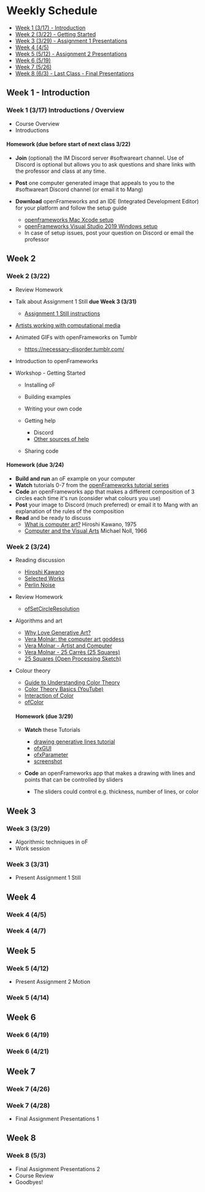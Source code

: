 # Weekly Schedule

* [Week 1 (3/17) - Introduction](#week1)
* [Week 2 (3/22) - Getting Started](#week2)
* [Week 3 (3/29) - Assignment 1 Presentations](#week3)
* [Week 4 (4/5)](#week4)
* [Week 5 (5/12) - Assignment 2 Presentations](#week5)
* [Week 6 (5/19)](#week6)
* [Week 7 (5/26)](#week7)
* [Week 8 (6/3) - Last Class - Final Presentations](#week8)

## <a name="week1"></a>Week 1 - Introduction

### Week 1 (3/17) Introductions / Overview
- Course Overview
- Introductions

#### Homework (due before start of next class 3/22)
- **Join** (optional) the IM Discord server #softwareart channel. Use of Discord is optional but allows you to ask questions and share links with the professor and class at any time.

- **Post** one computer generated image that appeals to you to the #softwareart Discord channel (or email it to Mang)

- **Download** openFrameworks and an IDE (Integrated Development Editor) for your platform and follow the setup guide
    - [openframeworks Mac Xcode setup](https://openframeworks.cc/setup/xcode/)
    - [openFrameworks Visual Studio 2019 Windows setup](docs/openFrameworksVS2019.md)
  - In case of setup issues, post your question on Discord or email the professor


## <a name="week2"></a>Week 2

### Week 2 (3/22)
- Review Homework

- Talk about Assignment 1 Still **due Week 3 (3/31)**
  - [Assignment 1 Still instructions](Assignments.md#assignment-1---still)

- [Artists working with computational media](https://github.com/periode/software-art-image/wiki/artists)

- Animated GIFs with openFrameworks on Tumblr
    - https://necessary-disorder.tumblr.com/

- Introduction to openFrameworks

- Workshop - Getting Started
  - Installing oF
  - Building examples
  - Writing your own code
  - Getting help
    - Discord
    - [Other sources of help](https://github.com/periode/software-art-image/wiki/code-help)

  - Sharing code

#### Homework (due 3/24)
- **Build and run** an oF example on your computer
- **Watch** tutorials 0-7 from the [openFrameworks tutorial series](https://www.youtube.com/watch?v=dwt2NAd1ZYY&list=PL4neAtv21WOlqpDzGqbGM_WN2hc5ZaVv7&index=1)
- **Code** an openFrameworks app that makes a different composition of 3 circles each time it's run (consider what colours you use)
- **Post** your image to Discord (much preferred) or email it to Mang with an explanation of the rules of the composition
- **Read** and be ready to discuss
  - [What is computer art?](https://github.com/periode/software-art-image/blob/master/assets/readings/required/kawano_art.pdf) Hiroshi Kawano, 1975
  - [Computer and the Visual Arts](https://github.com/periode/software-art-image/blob/master/assets/readings/required/noll_computers_visualarts.pdf) Michael Noll, 1966

### Week 2 (3/24)
- Reading discussion
  - [Hiroshi Kawano](https://www.openculture.com/2017/05/philosopher-hiroshi-kawano-makes-digital-mondrians-in-1964-the-birth-of-digital-art.html)
  - [Selected Works](http://www03.zkm.de/kawano/index.php/en/works)
  - [Perlin Noise](https://www.youtube.com/watch?v=XbiAGyodS3U)
- Review Homework
  - [ofSetCircleResolution](https://openframeworks.cc/documentation/graphics/ofGraphics/#!show_ofSetCircleResolution)
- Algorithms and art
  - [Why Love Generative Art?](https://www.artnome.com/news/2018/8/8/why-love-generative-art)
  - [Vera Molnár: the computer art goddess](https://opheliaming.medium.com/vera-moln%C3%A1r-the-computer-art-goddess-26a84efbea4b)
  - [Vera Molnar - Artist and Computer](https://www.atariarchives.org/artist/sec11.php)
  - [Vera Molnar - 25 Carrès (25 Squares)](https://digitalartmuseum.org/gallery/image/8851.html)
  - [25 Squares (Open Processing Sketch)](https://openprocessing.org/sketch/209391/)

- Colour theory
  - [Guide to Understanding Color Theory](https://99designs.com/blog/tips/the-7-step-guide-to-understanding-color-theory/)
  - [Color Theory Basics (YouTube)](https://www.youtube.com/watch?v=L1CK9bE3H_s)
  - [Interaction of Color](https://www.brainpickings.org/2013/08/16/interaction-of-color-josef-albers-50th-anniversary/)
  - [ofColor](https://openframeworks.cc/documentation/types/ofColor/)


  #### Homework (due 3/29)
  - **Watch** these Tutorials
    - [drawing generative lines tutorial](https://www.youtube.com/watch?v=S4KMORhoFMk)
    <!-- - [Line drawing](https://www.youtube.com/watch?v=huUtLo5FjWw&list=PL4neAtv21WOlqpDzGqbGM_WN2hc5ZaVv7&index=26) -->
    - [ofxGUI](https://www.youtube.com/watch?v=OzTtd79vfQw&list=PL4neAtv21WOlqpDzGqbGM_WN2hc5ZaVv7&index=18)
    - [ofxParameter](https://www.youtube.com/watch?v=DX86QshkduQ&list=PL4neAtv21WOlqpDzGqbGM_WN2hc5ZaVv7&index=19)
    - [screenshot](https://www.youtube.com/watch?v=A-QbjrGSj60&list=PL4neAtv21WOlqpDzGqbGM_WN2hc5ZaVv7&index=17)

  - **Code** an openFrameworks app that makes a drawing with lines and points that can be controlled by sliders
    - The sliders could control e.g. thickness, number of lines, or color




## <a name="week3"></a>Week 3

### Week 3 (3/29)
- Algorithmic techniques in oF
- Work session

### Week 3 (3/31)
- Present Assignment 1 Still

## <a name="week4"></a>Week 4

### Week 4 (4/5)

### Week 4 (4/7)

## <a name="week5"></a>Week 5

### Week 5 (4/12)
- Present Assignment 2 Motion

### Week 5 (4/14)

## <a name="week6"></a>Week 6

### Week 6 (4/19)

### Week 6 (4/21)

## <a name="week7"></a>Week 7

### Week 7 (4/26)

### Week 7 (4/28)
- Final Assignment Presentations 1

## <a name="week8"></a>Week 8

### Week 8 (5/3)
- Final Assignment Presentations 2
- Course Review
- Goodbyes!
